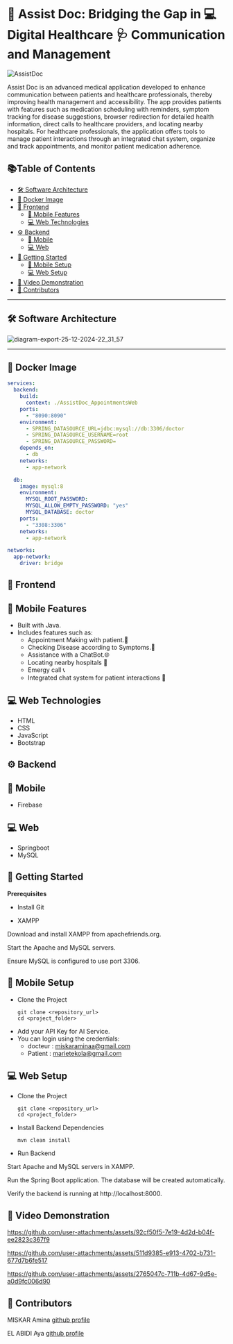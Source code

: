 # **📄 Assist Doc: Bridging the Gap in 💻 Digital Healthcare 🩺 Communication and Management**

![AssistDoc](https://github.com/user-attachments/assets/2b746858-0b13-45e4-b6de-f16ebac2e897)

Assist Doc is an advanced medical application developed to enhance communication between patients and
healthcare professionals, thereby improving health management and accessibility. The app provides patients
with features such as medication scheduling with reminders, symptom tracking for disease suggestions, browser
redirection for detailed health information, direct calls to healthcare providers, and locating nearby hospitals. For
healthcare professionals, the application offers tools to manage patient interactions through an integrated chat
system, organize and track appointments, and monitor patient medication adherence.

## 📚**Table of Contents**
- [🛠️ Software Architecture](#-software-architecture)
- [🐳 Docker Image](#-docker-image)
- [🎨 Frontend](#-frontend)
  - [📱 Mobile Features](#-mobile-features)
  - [💻 Web Technologies](#-web-technologies)
- [⚙️ Backend](#-backend)
  - [📱 Mobile](#-mobile)
  - [💻 Web](#-web)
- [🚀 Getting Started](#-getting-started)
  - [📱 Mobile Setup](#mobile-setup)
  - [💻 Web Setup](#web-setup)
- [🎥 Video Demonstration](#-video-demonstration)
- [🤝 Contributors](#-contributors)

---

## **🛠️ Software Architecture**
![diagram-export-25-12-2024-22_31_57](https://github.com/user-attachments/assets/9869cc95-157d-46df-a89c-b9499177dc4f)

---

## **🐳 Docker Image**

```yaml
services:
  backend:
    build:
      context: ./AssistDoc_AppointmentsWeb
    ports:
      - "8090:8090"
    environment:
      - SPRING_DATASOURCE_URL=jdbc:mysql://db:3306/doctor
      - SPRING_DATASOURCE_USERNAME=root
      - SPRING_DATASOURCE_PASSWORD=
    depends_on:
      - db
    networks:
      - app-network

  db:
    image: mysql:8
    environment:
      MYSQL_ROOT_PASSWORD:
      MYSQL_ALLOW_EMPTY_PASSWORD: "yes"
      MYSQL_DATABASE: doctor
    ports:
      - "3308:3306"
    networks:
      - app-network

networks:
  app-network:
    driver: bridge
```


## **🎨 Frontend**

## 📱 Mobile Features
- Built with Java.
- Includes features such as:
     - Appointment Making with patient.📅
     - Checking Disease according to Symptoms.💊
     - Assistance with a ChatBot.🌐
     - Locating nearby hospitals 🏨
     - Emergy call 📞
     - Integrated chat system for patient interactions 💬

## 💻 Web Technologies
- HTML
- CSS
- JavaScript
- Bootstrap

## **⚙️ Backend**

## 📱 Mobile
- Firebase

## 💻 Web
- Springboot
- MySQL

## **🚀 Getting Started**
**Prerequisites**

- Install Git

- XAMPP

Download and install XAMPP from apachefriends.org.

Start the Apache and MySQL servers.

Ensure MySQL is configured to use port 3306.

## 📱 Mobile Setup
- Clone the Project
  ```
  git clone <repository_url>
  cd <project_folder>
  ```
- Add your API Key for AI Service.
- You can login using the credentials:
   - docteur :  miskaraminaa@gmail.com
   - Patient :  marietekola@gmail.com


## 💻 Web Setup

- Clone the Project
  ```
  git clone <repository_url>
  cd <project_folder>
  ```

- Install Backend Dependencies
  ```
  mvn clean install
  ```
  
- Run Backend

Start Apache and MySQL servers in XAMPP.

Run the Spring Boot application. The database will be created automatically.

Verify the backend is running at http://localhost:8000.

## **🎥 Video Demonstration**




https://github.com/user-attachments/assets/92cf50f5-7e19-4d2d-b04f-ee2823c367f9


https://github.com/user-attachments/assets/511d9385-e913-4702-b731-677d7b6fe517



https://github.com/user-attachments/assets/2765047c-711b-4d67-9d5e-a0d9fc006d90



## **🤝 Contributors**

MISKAR Amina  [github profile](https://github.com/miskaraminaa)

EL ABIDI Aya  [github profile](https://github.com/yaelaya)
